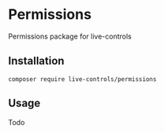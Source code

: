 # Permissions
 Permissions package for live-controls

## Installation
```
composer require live-controls/permissions
```

## Usage
Todo
